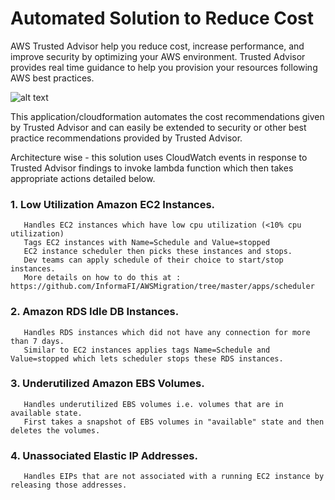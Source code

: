 # Automated Solution to Reduce Cost
AWS Trusted Advisor help you reduce cost, increase performance, and improve security by optimizing your AWS environment. Trusted Advisor provides real time guidance to help you provision your resources following AWS best practices.

![alt text](https://github.com/InformaFI/AWSMigration/blob/master/apps/trustedAdvisor/Trusted_Advisor.png)

This application/cloudformation automates the cost recommendations given by Trusted Advisor and can easily be extended to security or other best practice recommendations provided by Trusted Advisor. 

Architecture wise - this solution uses CloudWatch events in response to Trusted Advisor findings to invoke lambda function which then takes appropriate actions detailed below.

### 1. Low Utilization Amazon EC2 Instances.
       Handles EC2 instances which have low cpu utilization (<10% cpu utilization)
       Tags EC2 instances with Name=Schedule and Value=stopped 
       EC2 instance scheduler then picks these instances and stops. 
       Dev teams can apply schedule of their choice to start/stop instances. 
       More details on how to do this at : https://github.com/InformaFI/AWSMigration/tree/master/apps/scheduler

### 2. Amazon RDS Idle DB Instances. 
       Handles RDS instances which did not have any connection for more than 7 days.
       Similar to EC2 instances applies tags Name=Schedule and Value=stopped which lets scheduler stops these RDS instances. 

### 3. Underutilized Amazon EBS Volumes.
       Handles underutilized EBS volumes i.e. volumes that are in available state.
       First takes a snapshot of EBS volumes in "available" state and then deletes the volumes.

### 4. Unassociated Elastic IP Addresses.
       Handles EIPs that are not associated with a running EC2 instance by releasing those addresses.
